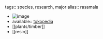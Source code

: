tags:: species, research, major
alias:: rasamala

- ![image](https://ipfs.io/ipfs/QmSEEFr7L5ixTFQWMhrrLkhtw6SZ5w1H3pgEnHZYuyprnP)
- available:: [tokopedia](https://www.tokopedia.com/saungbibitbt/bibit-pohon-rasamala-bibit-rasamala?extParam=ivf%3Dfalse%26src%3Dsearch)
- [[plants/timber]]
- [[resin]]